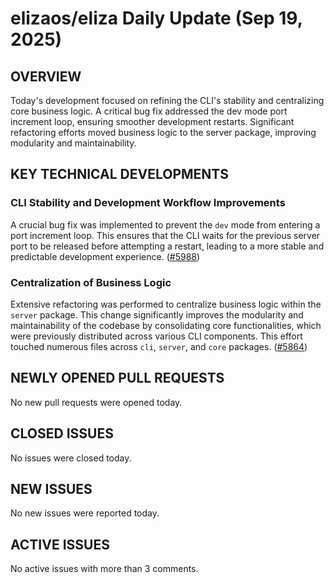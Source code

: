 # elizaos/eliza Daily Update (Sep 19, 2025)
## OVERVIEW 
Today's development focused on refining the CLI's stability and centralizing core business logic. A critical bug fix addressed the dev mode port increment loop, ensuring smoother development restarts. Significant refactoring efforts moved business logic to the server package, improving modularity and maintainability.

## KEY TECHNICAL DEVELOPMENTS

### CLI Stability and Development Workflow Improvements
A crucial bug fix was implemented to prevent the `dev` mode from entering a port increment loop. This ensures that the CLI waits for the previous server port to be released before attempting a restart, leading to a more stable and predictable development experience. ([#5988](https://github.com/elizaos/eliza/pull/5988))

### Centralization of Business Logic
Extensive refactoring was performed to centralize business logic within the `server` package. This change significantly improves the modularity and maintainability of the codebase by consolidating core functionalities, which were previously distributed across various CLI components. This effort touched numerous files across `cli`, `server`, and `core` packages. ([#5864](https://github.com/elizaos/eliza/pull/5864))

## NEWLY OPENED PULL REQUESTS
No new pull requests were opened today.

## CLOSED ISSUES
No issues were closed today.

## NEW ISSUES
No new issues were reported today.

## ACTIVE ISSUES
No active issues with more than 3 comments.